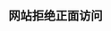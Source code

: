 <!--
## lumogroup.github.io
It is a open-source website project which created by LSHT LLC. 
## About LSHT
LSHT LLC. is a local-based orgnaztion.
## Where to find
Please visit 
[ my repository](https://github.com/LUMOGROUP/lumogroup.github.io)
<<<<<<< HEAD
# 王美涵有病，别理她
# 李金觉也一样
-->
## 网站拒绝正面访问


